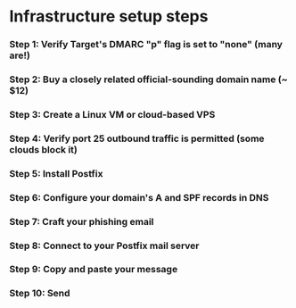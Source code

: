 # Infrastructure setup steps

### Step 1: Verify Target's DMARC "p" flag is set to "none" (many are!)

### Step 2: Buy a closely related official-sounding domain name (~ $12)

### Step 3: Create a Linux VM or cloud-based VPS
### Step 4: Verify port 25 outbound traffic is permitted (some clouds block it)

### Step 5: Install Postfix

### Step 6: Configure your domain's A and SPF records in DNS

### Step 7: Craft your phishing email

### Step 8: Connect to your Postfix mail server

### Step 9: Copy and paste your message

### Step 10: Send
